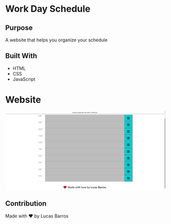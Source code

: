 # Work Day Schedule

## Purpose
A website that helps you organize your schedule

## Built With
* HTML
* CSS
* JavaScript

# Website


![Work Day Scheduler complete page](assets/images/full-page.png)


## Contribution
Made with ❤️ by Lucas Barros
